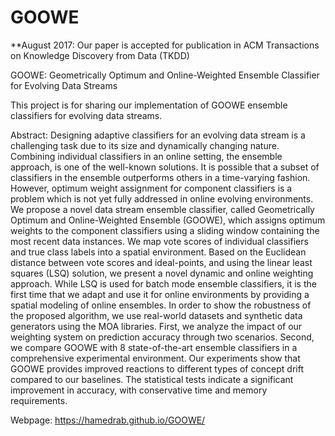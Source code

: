 
# GOOWE
**August 2017: Our paper is accepted for publication in ACM Transactions on Knowledge Discovery from Data (TKDD)

GOOWE: Geometrically Optimum and Online-Weighted Ensemble Classifier for Evolving Data Streams

This project is for sharing our implementation of GOOWE ensemble classifiers for evolving data streams. 

Abstract: 
Designing adaptive classifiers for an evolving data stream is a challenging task due to its size and dynamically changing nature. Combining individual classifiers in an online setting, the ensemble approach, is one of the well-known solutions. It is possible that a subset of classifiers in the ensemble outperforms others in a time-varying fashion. However, optimum weight assignment for component classifiers is a problem which is not yet fully addressed in online evolving environments. We propose a novel data stream ensemble classifier, called Geometrically Optimum and Online-Weighted Ensemble (GOOWE), which assigns optimum weights to the component classifiers using a sliding window containing the most recent data instances. We map vote scores of individual classifiers and true class labels into a spatial environment. Based on the Euclidean distance between vote scores and ideal-points, and using the linear least squares (LSQ) solution, we present a novel dynamic and online weighting approach. While LSQ is used for batch mode ensemble classifiers, it is the first time that we adapt and use it for online environments by providing a spatial modeling of online ensembles. In order to show the robustness of the proposed algorithm, we use real-world datasets and synthetic data generators using the MOA libraries. First, we analyze the impact of our weighting system on prediction accuracy through two scenarios. Second, we compare GOOWE with 8 state-of-the-art ensemble classifiers in a comprehensive experimental environment. Our experiments show that GOOWE provides improved reactions to different types of concept drift compared to our baselines. The statistical tests indicate a significant improvement in accuracy, with conservative time and memory requirements. 


Webpage: https://hamedrab.github.io/GOOWE/